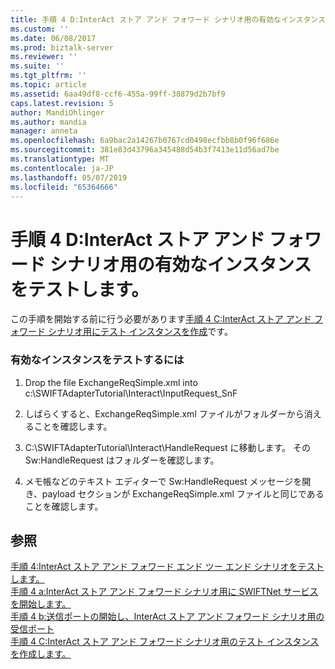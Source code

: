 ```yaml
---
title: 手順 4 D:InterAct ストア アンド フォワード シナリオ用の有効なインスタンスのテスト |Microsoft Docs
ms.custom: ''
ms.date: 06/08/2017
ms.prod: biztalk-server
ms.reviewer: ''
ms.suite: ''
ms.tgt_pltfrm: ''
ms.topic: article
ms.assetid: 6aa49df8-ccf6-455a-99ff-38879d2b7bf9
caps.latest.revision: 5
author: MandiOhlinger
ms.author: mandia
manager: anneta
ms.openlocfilehash: 6a9bac2a14267b0767cd0498ecfbb8b0f96f686e
ms.sourcegitcommit: 381e83d43796a345488d54b3f7413e11d56ad7be
ms.translationtype: MT
ms.contentlocale: ja-JP
ms.lasthandoff: 05/07/2019
ms.locfileid: "65364666"
---
```

# <a name="step-4d-test-a-valid-instance-for-the-interact-store-and-forward-scenario"></a>手順 4 D:InterAct ストア アンド フォワード シナリオ用の有効なインスタンスをテストします。
この手順を開始する前に行う必要があります[手順 4 C:InterAct ストア アンド フォワード シナリオ用にテスト インスタンスを作成](../../adapters-and-accelerators/fileact-interact/step-4c-create-a-test-instance-for-the-interact-store-and-forward-scenario.md)です。  
  
### <a name="to-test-a-valid-instance"></a>有効なインスタンスをテストするには  
  
1.  Drop the file ExchangeReqSimple.xml into c:\SWIFTAdapterTutorial\Interact\InputRequest_SnF  
  
2.  しばらくすると、ExchangeReqSimple.xml ファイルがフォルダーから消えることを確認します。  
  
3.  C:\SWIFTAdapterTutorial\Interact\HandleRequest に移動します。 その Sw:HandleRequest はフォルダーを確認します。  
  
4.  メモ帳などのテキスト エディターで Sw:HandleRequest メッセージを開き、payload セクションが ExchangeReqSimple.xml ファイルと同じであることを確認します。  
  
## <a name="see-also"></a>参照  
 [手順 4:InterAct ストア アンド フォワード エンド ツー エンド シナリオをテストします。](../../adapters-and-accelerators/fileact-interact/step-4-test-the-interact-store-and-forward-end-to-end-scenario.md)   
 [手順 4 a:InterAct ストア アンド フォワード シナリオ用に SWIFTNet サービスを開始します。](../../adapters-and-accelerators/fileact-interact/step-4a-start-the-swiftnet-service-for-the-interact-store-and-forward-scenario.md)   
 [手順 4 b:送信ポートの開始し、InterAct ストア アンド フォワード シナリオ用の受信ポート](../../adapters-and-accelerators/fileact-interact/step-4b-start-the-send-and-receive-ports-for-interact-store-and-forward.md)   
 [手順 4 C:InterAct ストア アンド フォワード シナリオ用のテスト インスタンスを作成します。](../../adapters-and-accelerators/fileact-interact/step-4c-create-a-test-instance-for-the-interact-store-and-forward-scenario.md)